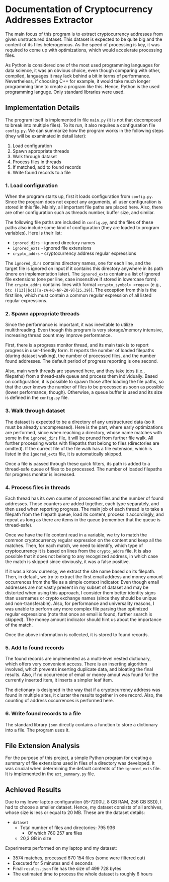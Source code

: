 # Documentation of Cryptocurrency Addresses Extractor

The main focus of this program is to extract cryptocurrency addresses from given unstructured dataset. This dataset is expected to be quite big and the content of its files heterogenous. As the speed of processing is key, it was required to come up with optimizations, which would accelerate processing files.

As Python is considered one of the most used programming languages for data science, it was an obvious choice, even though comparing with other, compiled, languages it may lack behind a bit in terms of performance. Nevertheless, if choosing C++ for example, it would take much longer programming time to create a program like this. Hence, Python is the used programming languge. Only standard libraries were used.

## Implementation Details

The program itself is implemented in file `main.py` (it is not that decomposed to break into multiple files). To its run, it also requires a configuration file `config.py`. We can summarize how the program works in the following steps (they will be examinated in detail later):

1. Load configuration
2. Spawn appropriate threads
3. Walk through dataset
4. Process files in threads
5. If matched, add to found records
6. Write found records to a file

### 1. Load configuration

When the program starts up, first it loads configuration from `config.py`. Since the program does not expect any arguments, all user configuration is stored in this file. Mainly, all important file paths are placed here. Also, there are other configuration such as threads number, buffer size, and similar.

The following file paths are included in `config.py`, and the files of these paths also include some kind of configuration (they are loaded to program variables). Here is their list:

* `ignored_dirs` - ignored directory names
* `ignored_exts` - ignored file extensions
* `crypto_addrs` - cryptocurrency address regular expressions

The `ignored_dirs` contains directory names, one for each line, and the target file is ignored on input if it contains this directory anywhere in its path (more on implementation later). The `ignored_exts` contains a list of ignored file extensions (one per line, case insensitive if stored in lowercase form). The `crypto_addrs` contains lines with format `<crypto_symbol> <regex>` (e.g., `btc ([13]|bc1)[a-zA-HJ-NP-Z0-9]{25,39}`). The exception from this is the first line, which must contain a common regular expression of all listed regular expressions.

### 2. Spawn appropriate threads

Since the performance is important, it was inevitable to utilize multithreading. Even though this program is very storage/memory intensive, increasing thread count may improve performance.

First, there is a progress monitor thread, and its main task is to report progress in user-friendly form. It reports the number of loaded filepaths (during dataset walking), the number of processed files, and the number found addresses. The default period of progress reporting is one second.

Also, main work threads are spawned here, and they take jobs (i.e., filepaths) from a thread-safe queue and process them individually. Based on configuration, it is possible to spawn those after loading the file paths, so that the user knows the number of files to be processed as soon as possible (lower performance, though). Otherwise, a queue buffer is used and its size is defined in the `config.py` file.

### 3. Walk through dataset

The dataset is expected to be a directory of any unstructured data (so it must be already uncompressed). Here is the part, where early optimizations are performed, since when reaching a directory, whose name matches with some in the `ignored_dirs` file, it will be pruned from further file walk. All further processing works with filepaths that belong to files (directories are omitted). If the currect file of the file walk has a file extension, which is listed in the `ignored_exts` file, it is automatically skipped.

Once a file is passed through these quick filters, its path is added to a thread-safe queue of files to be processed. The number of loaded filepaths for progress monitor is increased.

### 4. Process files in threads

Each thread has its own counter of processed files and the number of found addresses. Those counters are added together, each type separately, and then used when reporting progress. The main job of each thread is to take a filepath from the filepath queue, load its content, process it accordingly, and repeat as long as there are items in the queue (remember that the queue is thread-safe).

Once we have the file content read in a variable, we try to match the common cryptocurrency regular expression on the content and keep all the matches. Then, for each match, we need to identify, which type of cryptocurrency it is based on lines from the `crypto_addrs` file. It is also possible that it does not belong to any recognized address, in which case the match is skipped since obviously, it was a false positive.

If it was a know currency, we extract the site name based on its filepath. Then, in default, we try to extract the first email address and money amount occurrences from the file as a simple context indicator. Even though email addresses are not vastly present in my subset of dataset and may be distorted when using this approach, I consider them better identity signs than usernames or crypto exchange names (since they should be unique and non-transferable). Also, for performance and universality reasons, I was unable to perform any more complex file parsing than optimized regular expressions (note that once an email is found, further search is skipped). The money amount indicator should hint us about the importance of the match.

Once the above information is collected, it is stored to found records.

### 5. Add to found records

The found records are implemented as a multi-level nested dictionary, which offers very convenient access. There is an inserting algorithm involved, which prevents inserting duplicate data, and bloating the final results. Also, if no occurrence of email or money amout was found for the currently inserted item, it inserts a simpler leaf item.

The dictionary is designed in the way that if a cryptocurrency address was found in multiple sites, it cluster the results together in one record. Also, the counting of address occurrences is performed here.

### 6. Write found records to a file

The standard library `json` directly contains a function to store a dictionary into a file. The program uses it.

## File Extension Analysis

For the purpose of this project, a simple Python program for creating a summary of file extensions used in files of a directory was developed. It was crucial when determining the default contents of the `ignored_exts` file. It is implemented in the `ext_summary.py` file.

## Achieved Results

Due to my lower laptop configuration (i5-7200U, 8 GB RAM, 256 GB SSD), I had to choose a smaller dataset. Hence, my dataset consists of all archives, whose size is less or equal to 20 MB. These are the dataset details:

* `dataset`
  * Total number of files and directories: 795 936
    * Of which 760 257 are files
  * 20,3 GB in size

Experiments performed on my laptop and my dataset:

* 3574 matches, processed 670 154 files (some were filtered out)
* Executed for 5 minutes and 4 seconds
* Final `results.json` file has the size of 499 728 bytes
* The estimated time to process the whole dataset is roughly 6 hours
